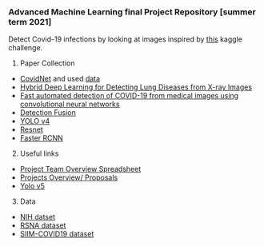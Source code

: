 ### Advanced Machine Learning final Project Repository [summer term 2021]

Detect Covid-19 infections by looking at images inspired by [this](https://www.kaggle.com/c/siim-covid19-detection/overview) kaggle challenge.


1. Paper Collection
 * [CovidNet](https://www.nature.com/articles/s41598-020-76550-z) and used [data](https://github.com/agchung/Figure1-COVID-chestxray-dataset)
 * [Hybrid Deep Learning for Detecting Lung Diseases from X-ray Images](https://arxiv.org/abs/2003.00682)
 * [Fast automated detection of COVID-19 from medical images using convolutional neural networks](https://www.nature.com/articles/s42003-020-01535-7)
 * [Detection Fusion](https://arxiv.org/abs/1910.13302)
 * [YOLO v4](https://arxiv.org/abs/2004.10934)
 * [Resnet](https://arxiv.org/abs/1512.03385)
 * [Faster RCNN](https://arxiv.org/abs/1506.01497)


2. Useful links
* [Project Team Overview Spreadsheet](https://docs.google.com/spreadsheets/d/1fKd46pd52rVkXatBlqeiiUwAFi61FhGjix9xZQaTq70/edit#gid=0)
* [Projects Overview/ Proposals](https://docs.google.com/spreadsheets/d/e/2PACX-1vTEyLJoh5sZ76gfWRVs9luhqLqsgQbp9pRbAsUIiUvf0a7JY1KP6tvXEwRu7MNoNwWeRMiy6kkahsOf/pubhtml)
* [Yolo v5](https://github.com/ultralytics/yolov5)

3. Data
*  [NIH datset](https://www.kaggle.com/nih-chest-xrays/data)
*  [RSNA dataset](https://www.kaggle.com/c/rsna-pneumonia-detection-challenge/data)
*  [SIIM-COVID19 dataset](https://www.kaggle.com/c/siim-covid19-detection/overview)
